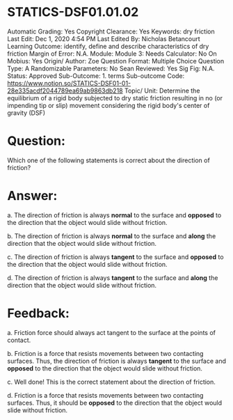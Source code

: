 # STATICS-DSF01.01.02

Automatic Grading: Yes
Copyright Clearance: Yes
Keywords: dry friction
Last Edit: Dec 1, 2020 4:54 PM
Last Edited By: Nicholas Betancourt
Learning Outcome: identify, define and describe characteristics of dry friction
Margin of Error: N.A.
Module: Module 3:
Needs Calculator: No
On Mobius: Yes
Origin/ Author: Zoe
Question Format: Multiple Choice
Question Type: A
Randomizable Parameters: No
Sean Reviewed: Yes
Sig Fig: N.A.
Status: Approved
Sub-Outcome: 1. terms
Sub-outcome Code: https://www.notion.so/STATICS-DSF01-01-28e335acdf2044789ea69ab9863db218
Topic/ Unit: Determine the equilibrium of a rigid body subjected to dry static friction resulting in no (or impending tip or slip) movement considering the rigid body's center of gravity (DSF)

# Question:

Which one of the following statements is correct about the direction of friction?

# Answer:

a. The direction of friction is always **normal** to the surface and **opposed** to the direction that the object would slide without friction.

b. The direction of friction is always **normal** to the surface and **along** the direction that the object would slide without friction.

c. The direction of friction is always **tangent** to the surface and **opposed** to the direction that the object would slide without friction.

d. The direction of friction is always **tangent** to the surface and **along** the direction that the object would slide without friction.

# Feedback:

a. Friction force should always act tangent to the surface at the points of contact. 

b. Friction is a force that resists movements between two contacting surfaces. Thus, the direction of friction is always **tangent** to the surface and **opposed** to the direction that the object would slide without friction.

c. Well done! This is the correct statement about the direction of friction.

d. Friction is a force that resists movements between two contacting surfaces. Thus, it should be **opposed** to the direction that the object would slide without friction.